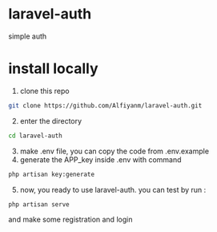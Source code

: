 # laravel-auth
simple auth

# install locally

1. clone this repo
```bash
git clone https://github.com/Alfiyanm/laravel-auth.git
```

2. enter the directory
```bash
cd laravel-auth
```

3. make .env file, you can copy the code from .env.example
4. generate the APP_key inside .env with command
```bash
php artisan key:generate
```

5. now, you ready to use laravel-auth. you can test by run :
```bash
php artisan serve
```

and make some registration and login

